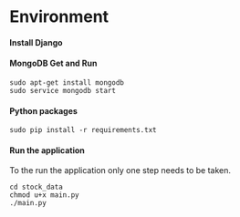 # Environment

#### Install Django

#### MongoDB Get and Run
```
sudo apt-get install mongodb
sudo service mongodb start
```

#### Python packages

```
sudo pip install -r requirements.txt
```

#### Run the application
To the run the application only one step needs to be taken.
```
cd stock_data
chmod u+x main.py
./main.py
```


